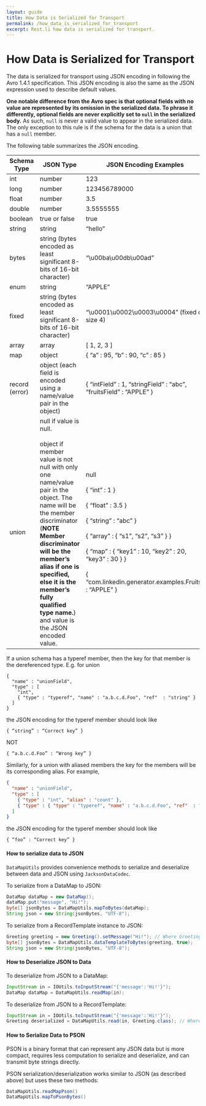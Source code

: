 ```yaml
---
layout: guide
title: How Data is Serialized for Transport
permalink: /how_data_is_serialized_for_transport
excerpt: Rest.li how data is serialized for transport.
---
```


# How Data is Serialized for Transport

The data is serialized for transport using JSON encoding in following
the Avro 1.4.1 specification. This JSON encoding is also the same as the
JSON expression used to describe default values.

**One notable difference from the Avro spec is that optional fields with
no value are represented by its omission in the serialized data. To
phrase it differently, optional fields are never explicitly set to
`null` in the serialized body.** As such, `null` is never a valid value
to appear in the serialized data. The only exception to this rule is if
the schema for the data is a union that has a `null` member.

The following table summarizes the JSON encoding.

<table>
<thead>
<tr class="header">
<th>Schema Type <br /></th>
<th>JSON Type <br /></th>
<th>JSON Encoding Examples <br /></th>
</tr>
</thead>
<tbody>
<tr class="odd">
<td>int <br /></td>
<td>number <br /></td>
<td>123 <br /></td>
</tr>
<tr class="even">
<td>long <br /></td>
<td>number <br /></td>
<td>123456789000 <br /></td>
</tr>
<tr class="odd">
<td>float <br /></td>
<td>number <br /></td>
<td>3.5 <br /></td>
</tr>
<tr class="even">
<td>double <br /></td>
<td>number <br /></td>
<td>3.5555555 <br /></td>
</tr>
<tr class="odd">
<td>boolean <br /></td>
<td>true or false <br /></td>
<td>true <br /></td>
</tr>
<tr class="even">
<td>string <br /></td>
<td>string <br /></td>
<td>“hello” <br /></td>
</tr>
<tr class="odd">
<td>bytes <br /></td>
<td>string (bytes encoded as least significant 8-bits of 16-bit character) <br /></td>
<td>“\u00ba\u00db\u00ad” <br /></td>
</tr>
<tr class="even">
<td>enum <br /></td>
<td>string <br /></td>
<td>“APPLE” <br /></td>
</tr>
<tr class="odd">
<td>fixed <br /></td>
<td>string (bytes encoded as least significant 8-bits of 16-bit character)</td>
<td>“\u0001\u0002\u0003\u0004” (fixed of size 4) <br /></td>
</tr>
<tr class="even">
<td>array <br /></td>
<td>array <br /></td>
<td>[ 1, 2, 3 ] <br /></td>
</tr>
<tr class="odd">
<td>map <br /></td>
<td>object <br /></td>
<td>{ “a” : 95, “b” : 90, “c” : 85 } <br /></td>
</tr>
<tr class="even">
<td>record (error) <br /></td>
<td>object (each field is encoded using a name/value pair in the object) <br /></td>
<td>{ “intField” : 1, “stringField” : “abc”, “fruitsField” : “APPLE” }</td>
</tr>
<tr class="odd">
<td>union <br /></td>
<td>null if value is null. <br /><br />
object if member value is not null with only one name/value pair in the object. The name will be the member discriminator (<strong>NOTE Member discriminator will be the member’s alias if one is specified, else it is the member’s fully qualified type name.</strong>) and value is the JSON encoded value. <br /></td>
<td>null <br /><br />
{ “int” : 1 } <br /><br />
{ “float” : 3.5 } <br /><br />
{ “string” : “abc” } <br /><br />
{ “array” : { “s1”, “s2”, “s3” } } <br /><br />
{ “map” : { “key1” : 10, “key2” : 20, “key3” : 30 } } <br /><br />
{ “com.linkedin.generator.examples.Fruits” : “APPLE” }</td>
</tr>
</tbody>
</table>

If a union schema has a typeref member, then the key for that member is
the dereferenced type. E.g. for union

  ```
  {
    "name" : "unionField",
    "type" : [
      "int",
      { "type" : "typeref", "name" : "a.b.c.d.Foo", "ref"  : "string" }
    ]
  }
  ```

the JSON encoding for the typeref member should look like

```
{ “string” : “Correct key” }
```

NOT

```
{ “a.b.c.d.Foo” : “Wrong key” }
```

Similarly, for a union with aliased members the key for the members will
be its corresponding alias. For example,

```json
{
  "name" : "unionField",
  "type" : [
    { "type" : "int", "alias" : "count" },
    { "type" : { "type" : "typeref", "name" : "a.b.c.d.Foo", "ref"  : "string" }, "alias" : "foo" }
  ]
}
```

the JSON encoding for the typeref member should look like

```{ “foo” : “Correct key” }```

#### How to serialize data to JSON

`DataMapUtils` provides convenience methods to serialize and deserialize
between data and JSON using `JacksonDataCodec`.

To serialize from a DataMap to JSON:

```java
DataMap dataMap = new DataMap();
dataMap.put("message", "Hi!");
byte[] jsonBytes = DataMapUtils.mapToBytes(dataMap);
String json = new String(jsonBytes, "UTF-8");

```

To serialize from a RecordTemplate instance to JSON:

```java
Greeting greeting = new Greeting().setMessage("Hi!"); // Where Greeting is class extending RecordTemplate
byte[] jsonBytes = DataMapUtils.dataTemplateToBytes(greeting, true);
String json = new String(jsonBytes, "UTF-8");
```

#### How to Deserialize JSON to Data

To deserialize from JSON to a DataMap:

```java
InputStream in = IOUtils.toInputStream("{'message':'Hi!'}");
DataMap dataMap = DataMapUtils.readMap(in);
```

To deserialize from JSON to a RecordTemplate:

```java
InputStream in = IOUtils.toInputStream("{'message':'Hi!'}");
Greeting deserialized = DataMapUtils.read(in, Greeting.class); // Where Greeting is class extending RecordTemplate
```

#### How to Serialize Data to PSON

PSON is a binary format that can represent any JSON data but is more
compact, requires less computation to serialize and deserialize, and can
transmit byte strings directly.

PSON serialization/deserialization works similar to JSON (as described
above) but uses these two methods:

```java
DataMapUtils.readMapPson()
DataMapUtils.mapToPsonBytes()
```